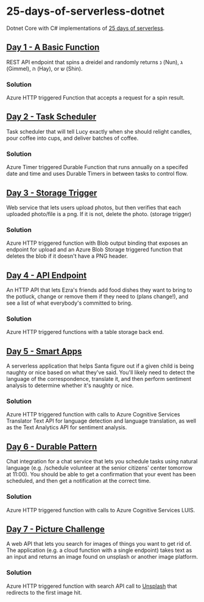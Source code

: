 # 25-days-of-serverless-dotnet

Dotnet Core with C# implementations of [25 days of serverless](https://25daysofserverless.com/).

## [Day 1 - A Basic Function](./day01/README.md)

REST API endpoint that spins a dreidel and randomly returns נ (Nun), ג (Gimmel), ה (Hay), or ש (Shin).

### Solution

Azure HTTP triggered Function that accepts a request for a spin result.

## [Day 2 - Task Scheduler](./day02/README.md)

Task scheduler that will tell Lucy exactly when she should relight candles, pour coffee into cups, and deliver batches of coffee.

### Solution

Azure Timer triggered Durable Function that runs annually on a specifed date and time and uses Durable Timers in between tasks to control flow.

## [Day 3 - Storage Trigger](./day03/README.md)

Web service that lets users upload photos, but then verifies that each uploaded photo/file is a png. If it is not, delete the photo. (storage trigger)

### Solution

Azure HTTP triggered function with Blob output binding that exposes an endpoint for upload and an Azure Blob Storage triggered function that deletes the blob if it doesn't have a PNG header.

## [Day 4 - API Endpoint](./day04/README.md)

An HTTP API that lets Ezra's friends add food dishes they want to bring to the potluck, change or remove them if they need to (plans change!), and see a list of what everybody's committed to bring.

### Solution

Azure HTTP triggered functions with a table storage back end.

## [Day 5 - Smart Apps](./day05/README.md)

A serverless application that helps Santa figure out if a given child is being naughty or nice based on what they've said. You'll likely need to detect the language of the correspondence, translate it, and then perform sentiment analysis to determine whether it's naughty or nice.

### Solution

Azure HTTP triggered function with calls to Azure Cognitive Services Translator Text API for language detection and language translation, as well as the Text Analytics API for sentiment analysis.

## [Day 6 - Durable Pattern](./day06/README.md)

Chat integration for a chat service that lets you schedule tasks using natural language (e.g. /schedule volunteer at the senior citizens' center tomorrow at 11:00). You should be able to get a confirmation that your event has been scheduled, and then get a notification at the correct time.

### Solution

Azure HTTP triggered function with calls to Azure Cognitive Services LUIS.

## [Day 7 - Picture Challenge](./day07/README.md)

A web API that lets you search for images of things you want to get rid of. The application (e.g. a cloud function with a single endpoint) takes text as an input and returns an image found on unsplash or another image platform.

### Solution

Azure HTTP triggered function with search API call to [Unsplash](https://api.unsplash.com) that redirects to the first image hit.
